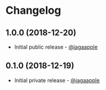 <!-- ======================================================================================================================= -->
<!-- CHANGELOG                                                                                                               -->
<!-- ======================================================================================================================= -->
# Changelog
## 1.0.0 (2018-12-20)
- Initial public release - [@jagaapple](https://github.com/jagaapple)

## 0.1.0 (2018-12-19)
- Initial private release - [@jagaapple](https://github.com/jagaapple)
